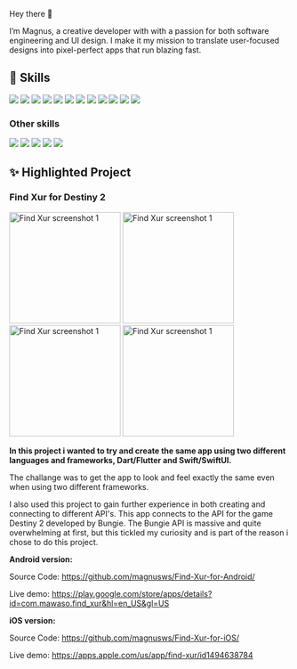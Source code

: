 Hey there 👋

I’m Magnus, a creative developer with with a passion for both software engineering and UI design. I make it my mission to translate user-focused designs into pixel-perfect apps that run blazing fast.

## 💼 Skills

![](https://img.shields.io/badge/code-C++-blue)
![](https://img.shields.io/badge/code-Python-blue)
![](https://img.shields.io/badge/code-Swift-blue)
![](https://img.shields.io/badge/code-SwiftUI-blue)
![](https://img.shields.io/badge/code-Dart-blue)
![](https://img.shields.io/badge/code-Flutter-blue)
![](https://img.shields.io/badge/code-JavaScript-blue)
![](https://img.shields.io/badge/code-React-blue)
![](https://img.shields.io/badge/code-Express-blue)
![](https://img.shields.io/badge/code-node.js-blue)
![](https://img.shields.io/badge/code-MongoDB-blue)
![](https://img.shields.io/badge/code-MySQL-blue)

### Other skills

![](https://img.shields.io/badge/Tools-Photoshop-informational?style=flat&logo=Adobe-Photoshop&logoColor=white&color=blue)
![](https://img.shields.io/badge/Tools-Illustrator-informational?style=flat&logo=Adobe-Illustrator&logoColor=white&color=blue)
![](https://img.shields.io/badge/Tools-AdobeXD-informational?style=flat&logo=Adobe-XD&logoColor=white&color=blue)
![](https://img.shields.io/badge/Tools-GitHub-informational?style=flat&logo=GitHub&logoColor=white&color=blue)
![](https://img.shields.io/badge/Tools-Bitbucket-informational?style=flat&logo=Bitbucket&logoColor=white&color=4AB197)

## ✨ Highlighted Project

### Find Xur for Destiny 2
<img src="https://play-lh.googleusercontent.com/9_lkEMdrRr7INc76XZRk5b0SA2Ff3zqZtTN3sFxvn3tGMZMAb9e4cxDsvFbHagrYDLU=w2560-h1600" alt="Find Xur screenshot 1" width="200"/> <img src="https://play-lh.googleusercontent.com/MRFPIaKwMivMdmhYKlVq0h6lmzNVdF6_xbWDO_IQTAqteWDnJSmE3_RJV-OuTirpeA=w2560-h1600" alt="Find Xur screenshot 1" width="200"/> <img src="https://play-lh.googleusercontent.com/XUs23XTrI93mvh_7FW5JYjW8uO_zmkpkg1ttFJdvNA69Yn4sd4BQeuUDLc512xS_hXeH=w2560-h1600" alt="Find Xur screenshot 1" width="200"/> <img src="https://play-lh.googleusercontent.com/SGIta1vddD1ubWGh1tXtDELvp4Jk132rUpCGcKcabLshBnX3tZTfuXFlCFUbVwqvzPg=w2560-h1600" alt="Find Xur screenshot 1" width="200"/>

**In this project i wanted to try and create the same app using two different languages and frameworks, Dart/Flutter and Swift/SwiftUI.**

The challange was to get the app to look and feel exactly the same even when using two different frameworks. 

I also used this project to gain further experience in both creating and connecting to different API's. This app connects to the API for the game Destiny 2 developed by Bungie. The Bungie API is massive and quite overwhelming at first, but this tickled my curiosity and is part of the reason i chose to do this project.

**Android version:**

Source Code: https://github.com/magnusws/Find-Xur-for-Android/

Live demo: https://play.google.com/store/apps/details?id=com.mawaso.find_xur&hl=en_US&gl=US

**iOS version:**

Source Code: https://github.com/magnusws/Find-Xur-for-iOS/

Live demo: https://apps.apple.com/us/app/find-xur/id1494638784
